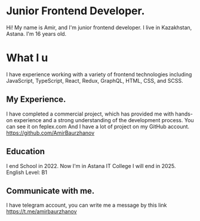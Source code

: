 # Junior Frontend Developer.

Hi! My name is Amir, and I'm junior frontend developer. I live in Kazakhstan, Astana. I'm 16 years old.


# What I u

I have experience working with a variety of frontend technologies including JavaScript, TypeScript, React, Redux, GraphQL, HTML, CSS, and SCSS.
## My Experience.

I have completed a commercial project, which has provided me with hands-on experience and a strong understanding of the development process. You can see it on feplex.com
And I have a lot of project on my GitHub account. https://github.com/AmirBaurzhanov

## Education

I end School in 2022.
Now I'm in Astana IT College I will end in 2025.
English Level: B1

##  Communicate with me.

I have telegram account, you can write me a message by this link
https://t.me/amirbaurzhanov